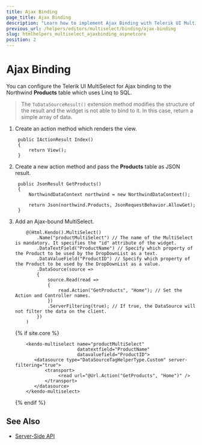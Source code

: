 ```yaml
---
title: Ajax Binding
page_title: Ajax Binding
description: "Learn how to implement Ajax Binding with Telerik UI MultiSelect component for {{ site.framework }}."
previous_url: /helpers/editors/multiselect/binding/ajax-binding
slug: htmlhelpers_multiselect_ajaxbinding_aspnetcore
position: 2
---
```


# Ajax Binding

You can configure the Telerik UI MultiSelect for Ajax binding to the Northwind **Products** table which uses Linq to SQL.

> The `ToDataSourceResult()` extension method modifies the structure of the result and the widget is not able to bind to it. In this case, return a simple array of data.

1. Create an action method which renders the view.

        public IActionResult Index()
        {
            return View();
        }

1. Create a new action method and pass the **Products** table as JSON result.

        public JsonResult GetProducts()
        {
            NorthwindDataContext northwind = new NorthwindDataContext();

            return Json(northwind.Products, JsonRequestBehavior.AllowGet);
        }

1. Add an Ajax-bound MultiSelect.

    ```HtmlHelper
        @(Html.Kendo().MultiSelect()
            .Name("productMultiSelect") // The name of the MultiSelect is mandatory. It specifies the "id" attribute of the widget.
            .DataTextField("ProductName") // Specify which property of the Product to be used by the DropDownList as a text.
            .DataValueField("ProductID") // Specify which property of the Product to be used by the DropDownList as a value.
            .DataSource(source =>
            {
                source.Read(read =>
                {
                    read.Action("GetProducts", "Home"); // Set the Action and Controller names.
                })
                .ServerFiltering(true); // If true, the DataSource will not filter the data on the client.
            })
        )
    ```
    {% if site.core %}
    ```TagHelper
        <kendo-multiselect name="productMultiSelect"
                           datatextfield="ProductName"
                           datavaluefield="ProductID">
           <datasource type="DataSourceTagHelperType.Custom" server-filtering="true">
               <transport>
                    <read url="@Url.Action("GetProducts", "Home")" />
               </transport>
           </datasource>
        </kendo-multiselect>
    ```
    {% endif %}

## See Also

* [Server-Side API](/api/multiselect)
